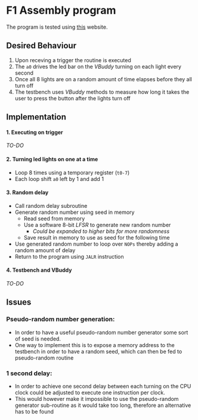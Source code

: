 # F1 Assembly program

The program is tested using [this](https://www.cs.cornell.edu/courses/cs3410/2019sp/riscv/interpreter/#) website.

## Desired Behaviour

1. Upon receving a trigger the routine is executed
2. The `a0` drives the led bar on the *VBuddy* turning on each light every second
3. Once all 8 lights are on a random amount of time elapses before they all turn off
4. The testbench uses *VBuddy* methods to measure how long it takes the user to press the button after the lights turn off

## Implementation

#### 1. Executing on trigger

*TO-DO*

#### 2. Turning led lights on one at a time

- Loop 8 times using a temporary register (`t0-7`) 
- Each loop shift `a0` left by 1 and add 1

#### 3. Random delay

- Call random delay subroutine 
- Generate random number using seed in memory
  - Read seed from memory
  - Use a software 8-bit *LFSR* to generate new random number 
    - *Could be expanded to higher bits for more randomness*
  - Save result in memory to use as seed for the following time
- Use generated random number to loop over `NOPs` thereby adding a random amount of delay
- Return to the program using `JALR` instruction

#### 4. Testbench and VBuddy

*TO-DO*

## Issues

### Pseudo-random number generation:
- In order to have a useful pseudo-random number generator some sort of seed is needed. 
- One way to implement this is to expose a memory address to the testbench in order to have a random seed, which can then be fed to pseudo-random routine
### 1 second delay:
- In order to achieve one second delay between each turning on the CPU clock could be adjusted to execute one instruction per clock.
- This would however make it impossible to use the pseudo-random generator sub-routine as it would take too long, therefore an alternative has to be found

